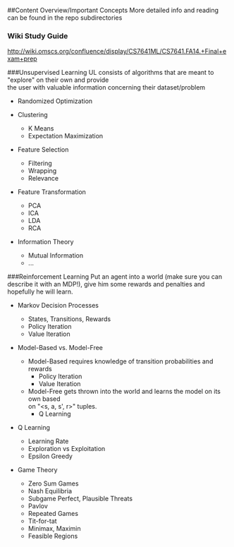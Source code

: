 ##Content Overview/Important Concepts
More detailed info and reading can be found in the repo subdirectories

### Wiki Study Guide
http://wiki.omscs.org/confluence/display/CS7641ML/CS7641.FA14.+Final+exam+prep

###Unsupervised Learning
UL consists of algorithms that are meant to "explore" on their own and provide  
the user with valuable information concerning their dataset/problem  
* Randomized Optimization
* Clustering
  * K Means
  * Expectation Maximization

* Feature Selection
  * Filtering
  * Wrapping
  * Relevance

* Feature Transformation
  * PCA
  * ICA
  * LDA
  * RCA

* Information Theory
  * Mutual Information 
  * ...

###Reinforcement Learning
Put an agent into a world (make sure you can describe it with an MDP!), give him
some rewards and penalties and hopefully he will learn.

* Markov Decision Processes
  * States, Transitions, Rewards
  * Policy Iteration
  * Value Iteration

* Model-Based vs. Model-Free
  * Model-Based requires knowledge of transition probabilities and rewards
    * Policy Iteration
    * Value Iteration
  * Model-Free gets thrown into the world and learns the model on its own based  
    on "<s, a, s', r>" tuples.
    * Q Learning

* Q Learning
  * Learning Rate
  * Exploration vs Exploitation
  * Epsilon Greedy

* Game Theory
  * Zero Sum Games 
  * Nash Equilibria
  * Subgame Perfect, Plausible Threats
  * Pavlov
  * Repeated Games
  * Tit-for-tat
  * Minimax, Maximin
  * Feasible Regions
